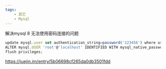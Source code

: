 ```yaml
---
tags:
    - 其它
    - Mysql
---
```


解决mysql 8 无法使用密码连接的问题



```javascript
update mysql.user set authentication_string=password('123456') where user='root' and Host ='localhost';
ALTER mysql.USER 'root'@'localhost' IDENTIFIED WITH mysql_native_password BY '123456';
flush privileges;

```

https://juejin.im/entry/5b06698cf265da0db3501fdd

